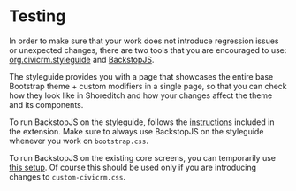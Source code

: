 # Testing

In order to make sure that your work does not introduce regression issues or unexpected changes, there are two tools that you are encouraged to use: [org.civicrm.styleguide](https://github.com/civicrm/org.civicrm.styleguide/) and [BackstopJS](https://github.com/garris/BackstopJS).

The styleguide provides you with a page that showcases the entire base Bootstrap theme + custom modifiers in a single page, so that you can check how they look like in Shoreditch and how your changes affect the theme and its components.

To run BackstopJS on the styleguide, follows the [instructions](https://github.com/compucorp/org.civicrm.styleguide/blob/staging/README.md#backstopjs) included in the extension. Make sure to always use BackstopJS on the styleguide whenever you work on `bootstrap.css`.

To run BackstopJS on the existing core screens, you can temporarily use [this setup](https://github.com/compucorp/backstopjs-config). Of course this should be used only if you are introducing changes to `custom-civicrm.css`.
